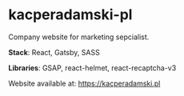 # kacperadamski-pl

Company website for marketing sepcialist.

<b>Stack</b>: React, Gatsby, SASS

<b>Libraries</b>: GSAP, react-helmet, react-recaptcha-v3

Website available at: https://kacperadamski.pl
